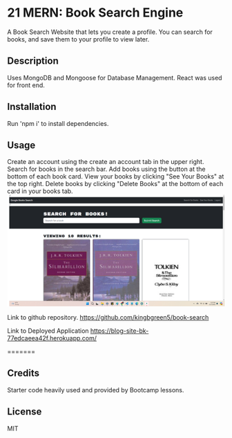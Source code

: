 # 21 MERN: Book Search Engine
A Book Search Website that lets you create a profile. You can search for books, and save them to your profile to view later.

## Description
Uses MongoDB and Mongoose for Database Management. React was used for front end. 

## Installation
Run  'npm i'  to install dependencies.

## Usage
Create an account using the create an account tab in the upper right.
Search for books in the search bar.
Add books using the button at the bottom of each book card.
View your books by clicking "See Your Books" at the top right.
Delete books by clicking "Delete Books" at the bottom of each card in your books tab.
![Image of the program](./Develop/client/public/Screenshot.png)

Link to github repository.
https://github.com/kingbgreen5/book-search

Link to Deployed Application
https://blog-site-bk-77edcaeea42f.herokuapp.com/

=======

## Credits
Starter code heavily used and provided by Bootcamp lessons.
 

## License
MIT

